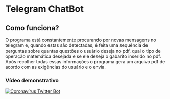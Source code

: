 # Telegram ChatBot

## Como funciona?

O programa está constantemente procurando por novas mensagens no telegram e, quando estas são detectadas, é feita uma sequência de perguntas sobre quantas questões o usuário deseja no pdf, qual o tipo de operação matemática desejada e se ele deseja o gabarito inserido no pdf. Após recolher todas essas informações o programa gera um arquivo pdf de acordo com as exigências do usuário e o envia.

### Vídeo demonstrativo
[![Coronavírus Twitter Bot](https://img.youtube.com/vi/5vgRDxykrfg/0.jpg)](https://www.youtube.com/watch?v=5vgRDxykrfg)
